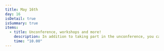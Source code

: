 ```yaml
---
title: May 16th
day: 16
isDetail: true
isSummary: true
items:
  - title: Unconference, workshops and more!
    description: In addition to taking part in the unconference, you can meet our sponsors, dissect code problems in lab sessions with experienced experts, signup for a workshop or just hang out and code with new friends. 
    time: "10.00"
---
```


<!-- Address is Prinzessinnenstraße 19-20, 10969 Berlin -->